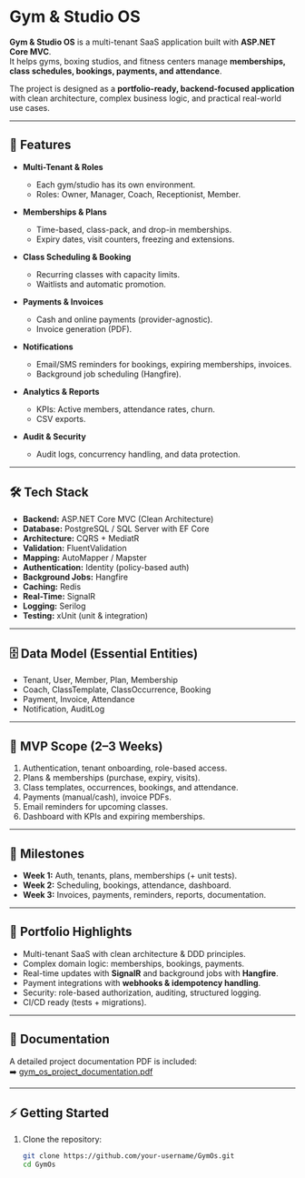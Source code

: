 # Gym & Studio OS

**Gym & Studio OS** is a multi-tenant SaaS application built with **ASP.NET Core MVC**.  
It helps gyms, boxing studios, and fitness centers manage **memberships, class schedules, bookings, payments, and attendance**.  

The project is designed as a **portfolio-ready, backend-focused application** with clean architecture, complex business logic, and practical real-world use cases.

---

## 📌 Features

- **Multi-Tenant & Roles**
  - Each gym/studio has its own environment.
  - Roles: Owner, Manager, Coach, Receptionist, Member.

- **Memberships & Plans**
  - Time-based, class-pack, and drop-in memberships.
  - Expiry dates, visit counters, freezing and extensions.

- **Class Scheduling & Booking**
  - Recurring classes with capacity limits.
  - Waitlists and automatic promotion.

- **Payments & Invoices**
  - Cash and online payments (provider-agnostic).
  - Invoice generation (PDF).

- **Notifications**
  - Email/SMS reminders for bookings, expiring memberships, invoices.
  - Background job scheduling (Hangfire).

- **Analytics & Reports**
  - KPIs: Active members, attendance rates, churn.
  - CSV exports.

- **Audit & Security**
  - Audit logs, concurrency handling, and data protection.

---

## 🛠 Tech Stack

- **Backend:** ASP.NET Core MVC (Clean Architecture)
- **Database:** PostgreSQL / SQL Server with EF Core
- **Architecture:** CQRS + MediatR
- **Validation:** FluentValidation
- **Mapping:** AutoMapper / Mapster
- **Authentication:** Identity (policy-based auth)
- **Background Jobs:** Hangfire
- **Caching:** Redis
- **Real-Time:** SignalR
- **Logging:** Serilog
- **Testing:** xUnit (unit & integration)

---

## 🗄️ Data Model (Essential Entities)

- Tenant, User, Member, Plan, Membership  
- Coach, ClassTemplate, ClassOccurrence, Booking  
- Payment, Invoice, Attendance  
- Notification, AuditLog  

---

## 🎯 MVP Scope (2–3 Weeks)

1. Authentication, tenant onboarding, role-based access.  
2. Plans & memberships (purchase, expiry, visits).  
3. Class templates, occurrences, bookings, and attendance.  
4. Payments (manual/cash), invoice PDFs.  
5. Email reminders for upcoming classes.  
6. Dashboard with KPIs and expiring memberships.  

---

## 📅 Milestones

- **Week 1:** Auth, tenants, plans, memberships (+ unit tests).  
- **Week 2:** Scheduling, bookings, attendance, dashboard.  
- **Week 3:** Invoices, payments, reminders, reports, documentation.  

---

## 🚀 Portfolio Highlights

- Multi-tenant SaaS with clean architecture & DDD principles.  
- Complex domain logic: memberships, bookings, payments.  
- Real-time updates with **SignalR** and background jobs with **Hangfire**.  
- Payment integrations with **webhooks & idempotency handling**.  
- Security: role-based authorization, auditing, structured logging.  
- CI/CD ready (tests + migrations).  

---

## 📖 Documentation

A detailed project documentation PDF is included:  
➡️ [gym_os_project_documentation.pdf](./gym_os_project_documentation.pdf)

---

## ⚡ Getting Started

1. Clone the repository:
   ```bash
   git clone https://github.com/your-username/GymOs.git
   cd GymOs
